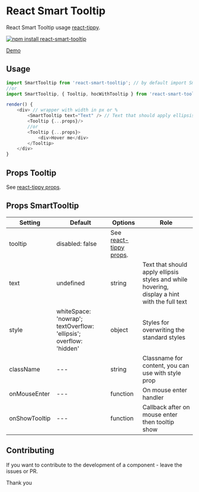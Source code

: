 # React Smart Tooltip
React Smart Tooltip usage [react-tippy](https://github.com/tvkhoa/react-tippy).

[![npm install react-smart-tooltip](https://nodei.co/npm/react-smart-tooltip.png?mini=true)](https://npmjs.org/package/react-smart-tooltip/)

[Demo](https://ethorz.github.io/react-smart-tooltip)

## Usage

```javascript
import SmartTooltip from 'react-smart-tooltip'; // by default import SmartTooltip
//or
import SmartTooltip, { Tooltip, hocWithTooltip } from 'react-smart-tooltip'; // Tooltip - react-tippy, hocWithTooltip - react-tippy HOC. See docs of react-tippy

render() {
    <div> // wrapper with width in px or %
	    <SmartTooltip text="Text" /> // Text that should apply ellipsis styles and while hovering, display a hint with the full text
	    <Tooltip {...props}/>
	    //or
	    <Tooltip {...props}>
	        <div>Hover me</div>
	    </Tooltip>
	</div>
}
```

## Props Tooltip

See [react-tippy props](https://github.com/tvkhoa/react-tippy#props).

## Props SmartTooltip

|Setting|Default|Options|Role|
|--- |--- |--- |--- |
|tooltip|disabled: false|See [react-tippy props](https://github.com/tvkhoa/react-tippy#props).
|text|undefined|string|Text that should apply ellipsis styles and while hovering, display a hint with the full text
|style|whiteSpace: 'nowrap'; textOverflow: 'ellipsis'; overflow: 'hidden'|object|Styles for overwriting the standard styles
|className|---|string|Classname for content, you can use with style prop
|onMouseEnter|---|function|On mouse enter handler
|onShowTooltip|---|function|Callback after on mouse enter then tooltip show


## Contributing

If you want to contribute to the development of a component - leave the issues or PR.

Thank you